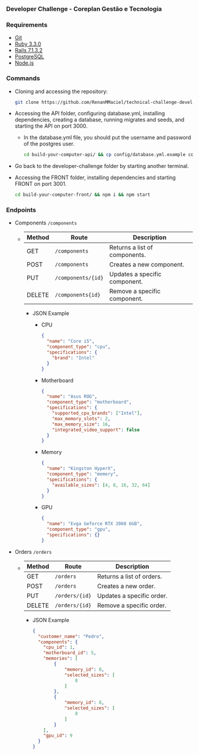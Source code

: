 ### Developer Challenge - Coreplan Gestão e Tecnologia

### Requirements
  - [Git](https://git-scm.com/downloads)
  - [Ruby 3.3.0](https://www.ruby-lang.org/en/downloads/)
  - [Rails 7.1.3.2](https://rubyonrails.org/)
  - [PostgreSQL](https://www.postgresql.org/download/)
  - [Node.js](https://nodejs.org/en/download/package-manager)

### Commands
  - Cloning and accessing the repository:
    ```bash
    git clone https://github.com/RenanMMaciel/technical-challenge-developer-challenge.git && cd technical-challenge-developer-challenge
    ```

  - Accessing the API folder, configuring database.yml, installing dependencies, creating a database, running migrates and seeds, and starting the API on port 3000.
    - In the database.yml file, you should put the username and password of the postgres user.
      ```bash
      cd build-your-computer-api/ && cp config/database.yml.example config/database.yml && bundle install && rails db:create && rails db:migrate && rails db:seed && rails s
      ```

  - Go back to the developer-challenge folder by starting another terminal.

  - Accessing the FRONT folder, installing dependencies and starting FRONT on port 3001.
    ```bash
    cd build-your-computer-front/ && npm i && npm start
    ```

### Endpoints
  - Components `/components`
    - | Method  | Route              | Description                       |
      |---------|--------------------|-----------------------------------|
      | GET     | `/components`      | Returns a list of components.     |
      | POST    | `/components`      | Creates a new component.          |
      | PUT     | `/components/{id}` | Updates a specific component.     |
      | DELETE  | `/components{id}`  | Remove a specific component.      |
      - JSON Example
        - CPU
          ```json
          {
            "name": "Core i5",
            "component_type": "cpu",
            "specifications": {
              "brand": "Intel"
            }
          }
          ```
    
        - Motherboard
          ```json
          {
            "name": "Asus ROG",
            "component_type": "motherboard",
            "specifications": {
              "supported_cpu_brands": ["Intel"],
              "max_memory_slots": 2,
              "max_memory_size": 16,
              "integrated_video_support": false
            }
          }
          ```
    
        - Memory
          ```json
          {
            "name": "Kingston HyperX",
            "component_type": "memory",
            "specifications": {
              "available_sizes": [4, 8, 16, 32, 64]
            }
          }
          ```
    
        - GPU
          ```json
          {
            "name": "Evga Geforce RTX 2060 6GB",
            "component_type": "gpu",
            "specifications": {}
          }
          ```

  - Orders `/orders`
    - | Method  | Route           | Description                  |
      |---------|----------------|-------------------------------|
      | GET     | `/orders`      | Returns a list of orders.     |
      | POST    | `/orders`      | Creates a new order.          |
      | PUT     | `/orders/{id}` | Updates a specific order.     |
      | DELETE  | `/orders/{id}` | Remove a specific order.      |
      - JSON Example
        ```json
        {
          "customer_name": "Pedro",
          "components": {
            "cpu_id": 1,
            "motherboard_id": 5,
            "memories": [
                {
                    "memory_id": 8,
                    "selected_sizes": [
                        8
                    ]
                },
                {
                    "memory_id": 8,
                    "selected_sizes": [
                        8
                    ]
                }
            ],
            "gpu_id": 9
          }
        }
        ```
